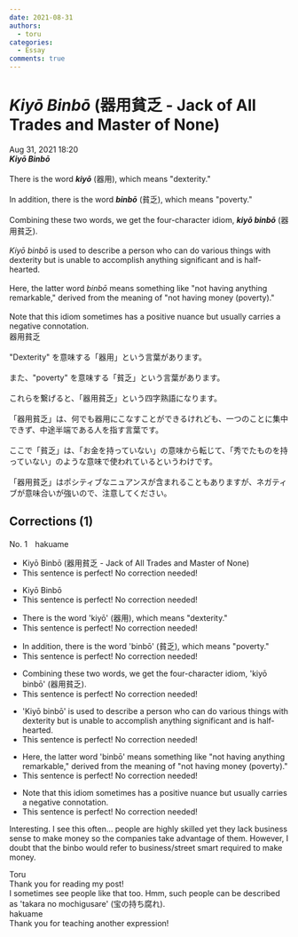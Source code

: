```yaml
---
date: 2021-08-31
authors:
  - toru
categories:
  - Essay
comments: true
---
```


# <strong><em>Kiyō Binbō</strong></em> (器用貧乏 - Jack of All Trades and Master of None)
<div class="date">Aug 31, 2021 18:20</div>
<div id="post"><div id="body_show_ori">
<strong><em>Kiyō Binbō</strong></em><br/><br/>There is the word <strong><em>kiyō</em></strong> (器用), which means "dexterity."<br/><br/>In addition, there is the word <strong><em>binbō</em></strong> (貧乏), which means "poverty."<br/><br/>Combining these two words, we get the four-character idiom, <strong><em>kiyō binbō</em></strong> (器用貧乏).<br/><br/><em>Kiyō binbō</em> is used to describe a person who can do various things with dexterity but is unable to accomplish anything significant and is half-hearted.<br/><br/>Here, the latter word <em>binbō</em> means something like "not having anything remarkable," derived from the meaning of "not having money (poverty)."<br/><br/>Note that this idiom sometimes has a positive nuance but usually carries a negative connotation.
</div></div>

<!-- more -->

<div id="post_ja"><div id="body_show_mo">
器用貧乏<br/><br/>"Dexterity" を意味する「器用」という言葉があります。<br/><br/>また、"poverty" を意味する「貧乏」という言葉があります。<br/><br/>これらを繋げると、「器用貧乏」という四字熟語になります。<br/><br/>「器用貧乏」は、何でも器用にこなすことができるけれども、一つのことに集中できず、中途半端である人を指す言葉です。<br/><br/>ここで「貧乏」は、「お金を持っていない」の意味から転じて、「秀でたものを持っていない」のような意味で使われているというわけです。<br/><br/>「器用貧乏」はポシティブなニュアンスが含まれることもありますが、ネガティブが意味合いが強いので、注意してください。
</div></div>

## Corrections (1)
<div id="block"><div class="first_name"> No. 1　<span class="just_name">hakuame</span></div><div id="block2">
<ul class="correction_field">
<li class="incorrect">Kiyō Binbō (器用貧乏 - Jack of All Trades and Master of None)</li>
<li class="corrected perfect">This sentence is perfect! No correction needed!</li>
</ul>
<ul class="correction_field">
<li class="incorrect">Kiyō Binbō</li>
<li class="corrected perfect">This sentence is perfect! No correction needed!</li>
</ul>
<ul class="correction_field">
<li class="incorrect">There is the word 'kiyō' (器用), which means "dexterity."</li>
<li class="corrected perfect">This sentence is perfect! No correction needed!</li>
</ul>
<ul class="correction_field">
<li class="incorrect">In addition, there is the word 'binbō' (貧乏), which means "poverty."</li>
<li class="corrected perfect">This sentence is perfect! No correction needed!</li>
</ul>
<ul class="correction_field">
<li class="incorrect">Combining these two words, we get the four-character idiom, 'kiyō binbō' (器用貧乏).</li>
<li class="corrected perfect">This sentence is perfect! No correction needed!</li>
</ul>
<ul class="correction_field">
<li class="incorrect">'Kiyō binbō' is used to describe a person who can do various things with dexterity but is unable to accomplish anything significant and is half-hearted.</li>
<li class="corrected perfect">This sentence is perfect! No correction needed!</li>
</ul>
<ul class="correction_field">
<li class="incorrect">Here, the latter word 'binbō' means something like "not having anything remarkable," derived from the meaning of "not having money (poverty)."</li>
<li class="corrected perfect">This sentence is perfect! No correction needed!</li>
</ul>
<ul class="correction_field">
<li class="incorrect">Note that this idiom sometimes has a positive nuance but usually carries a negative connotation.</li>
<li class="corrected perfect">This sentence is perfect! No correction needed!</li>
</ul>
<p class="comment_small">
 Interesting. I see this often... people are highly skilled yet they lack business sense to make money so the companies take advantage of them.  However, I doubt that the binbo would refer to business/street smart required to make money.
</p>

</div><div class="name"><span class="just_name">Toru</span><br>
Thank you for reading my post!<br/>I sometimes see people like that too. Hmm, such people can be described as 'takara no mochigusare' (宝の持ち腐れ).
</div>
<div class="name"><span class="just_name">hakuame</span><br>
Thank you for teaching another expression!
</div>
</div>
